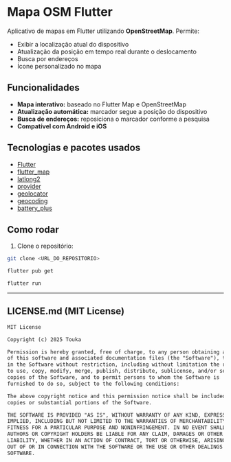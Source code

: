 # Mapa OSM Flutter

Aplicativo de mapas em Flutter utilizando **OpenStreetMap**. Permite:  
- Exibir a localização atual do dispositivo  
- Atualização da posição em tempo real durante o deslocamento  
- Busca por endereços  
- Ícone personalizado no mapa  

## Funcionalidades

- **Mapa interativo:** baseado no Flutter Map e OpenStreetMap  
- **Atualização automática:** marcador segue a posição do dispositivo  
- **Busca de endereços:** reposiciona o marcador conforme a pesquisa  
- **Compatível com Android e iOS**  

## Tecnologias e pacotes usados

- [Flutter](https://flutter.dev/)  
- [flutter_map](https://pub.dev/packages/flutter_map)  
- [latlong2](https://pub.dev/packages/latlong2)  
- [provider](https://pub.dev/packages/provider)  
- [geolocator](https://pub.dev/packages/geolocator)  
- [geocoding](https://pub.dev/packages/geocoding)  
- [battery_plus](https://pub.dev/packages/battery_plus)  

## Como rodar

1. Clone o repositório:

```bash
git clone <URL_DO_REPOSITORIO>
```
```bash
flutter pub get
```
```bash
flutter run
```

---

## LICENSE.md (MIT License)

```markdown
MIT License

Copyright (c) 2025 Touka

Permission is hereby granted, free of charge, to any person obtaining a copy
of this software and associated documentation files (the "Software"), to deal
in the Software without restriction, including without limitation the rights
to use, copy, modify, merge, publish, distribute, sublicense, and/or sell
copies of the Software, and to permit persons to whom the Software is
furnished to do so, subject to the following conditions:

The above copyright notice and this permission notice shall be included in all
copies or substantial portions of the Software.

THE SOFTWARE IS PROVIDED "AS IS", WITHOUT WARRANTY OF ANY KIND, EXPRESS OR
IMPLIED, INCLUDING BUT NOT LIMITED TO THE WARRANTIES OF MERCHANTABILITY,
FITNESS FOR A PARTICULAR PURPOSE AND NONINFRINGEMENT. IN NO EVENT SHALL THE
AUTHORS OR COPYRIGHT HOLDERS BE LIABLE FOR ANY CLAIM, DAMAGES OR OTHER
LIABILITY, WHETHER IN AN ACTION OF CONTRACT, TORT OR OTHERWISE, ARISING FROM,
OUT OF OR IN CONNECTION WITH THE SOFTWARE OR THE USE OR OTHER DEALINGS IN THE
SOFTWARE.
